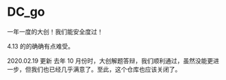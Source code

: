 # DC_go
一年一度的大创！我们能安全度过！

4.13
的的确确有点难受。

2020.02.19 更新
去年 10 月份时，大创解题答辩，我们顺利通过，虽然没能更进一步，但我们也已经几乎满意了。至此，这个仓库也应该关闭了。
